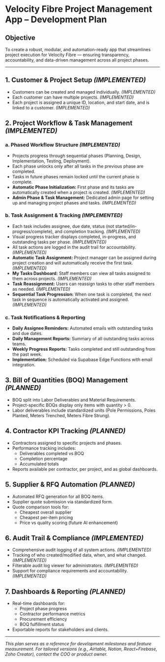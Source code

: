 # Velocity Fibre Project Management App – Development Plan

## Objective

To create a robust, modular, and automation-ready app that streamlines project execution for Velocity Fibre — ensuring transparency, accountability, and data-driven management across all project phases.

---

## 1. Customer & Project Setup *(IMPLEMENTED)*

- Customers can be created and managed individually. *(IMPLEMENTED)*
- Each customer can have multiple projects. *(IMPLEMENTED)*
- Each project is assigned a unique ID, location, and start date, and is linked to a customer. *(IMPLEMENTED)*

## 2. Project Workflow & Task Management *(IMPLEMENTED)*

### a. Phased Workflow Structure *(IMPLEMENTED)*

- Projects progress through sequential phases (Planning, Design, Implementation, Testing, Deployment).
- Each phase unlocks only after all tasks in the previous phase are completed.
- Tasks in future phases remain locked until the current phase is complete.
- **Automatic Phase Initialization:** First phase and its tasks are automatically created when a project is created. *(IMPLEMENTED)*
- **Admin Phase & Task Management:** Dedicated admin page for setting up and managing project phases and tasks. *(IMPLEMENTED)*

### b. Task Assignment & Tracking *(IMPLEMENTED)*

- Each task includes assignee, due date, status (not started/in-progress/complete), and completion tracking. *(IMPLEMENTED)*
- Visual progress tracker displays completed, in-progress, and outstanding tasks per phase. *(IMPLEMENTED)*
- All task actions are logged in the audit trail for accountability. *(IMPLEMENTED)*
- **Automatic Task Assignment:** Project manager can be assigned during project creation and will automatically receive the first task. *(IMPLEMENTED)*
- **My Tasks Dashboard:** Staff members can view all tasks assigned to them across projects. *(IMPLEMENTED)*
- **Task Reassignment:** Users can reassign tasks to other staff members as needed. *(IMPLEMENTED)*
- **Sequential Task Progression:** When one task is completed, the next task in sequence is automatically activated and assigned. *(IMPLEMENTED)*

### c. Task Notifications & Reporting

- **Daily Assignee Reminders:** Automated emails with outstanding tasks and due dates.
- **Daily Management Reports:** Summary of all outstanding tasks across teams.
- **Weekly Progress Reports:** Tasks completed and still outstanding from the past week.
- **Implementation:** Scheduled via Supabase Edge Functions with email integration.

## 3. Bill of Quantities (BOQ) Management *(PLANNED)*

- BOQ split into Labor Deliverables and Material Requirements.
- Project-specific BOQs display only items with quantity > 0.
- Labor deliverables include standardized units (Pole Permissions, Poles Planted, Meters Trenched, Meters Fibre Strung).

## 4. Contractor KPI Tracking *(PLANNED)*

- Contractors assigned to specific projects and phases.
- Performance tracking includes:
  - Deliverables completed vs BOQ
  - Completion percentage
  - Accumulated totals
- Reports available per contractor, per project, and as global dashboards.

## 5. Supplier & RFQ Automation *(PLANNED)*

- Automated RFQ generation for all BOQ items.
- Supplier quote submission via standardized form.
- Quote comparison tools for:
  - Cheapest overall supplier
  - Cheapest per-item pricing
  - Price vs quality scoring (future AI enhancement)

## 6. Audit Trail & Compliance *(IMPLEMENTED)*

- Comprehensive audit logging of all system actions. *(IMPLEMENTED)*
- Tracking of who created/modified data, when, and what changed. *(IMPLEMENTED)*
- Filterable audit log viewer for administrators. *(IMPLEMENTED)*
- Support for compliance requirements and accountability. *(IMPLEMENTED)*

## 7. Dashboards & Reporting *(PLANNED)*

- Real-time dashboards for:
  - Project phase progress
  - Contractor performance metrics
  - Procurement efficiency
  - BOQ fulfillment status
- Exportable reports for stakeholders and clients.

---

*This plan serves as a reference for development milestones and feature measurement. For tailored versions (e.g., Airtable, Notion, React+Firebase, Zoho Creator), contact the COO or product owner.*
